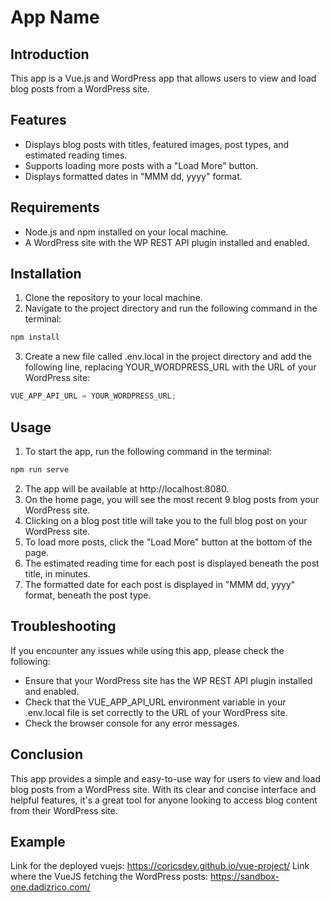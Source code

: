 # App Name

## Introduction

This app is a Vue.js and WordPress app that allows users to view and load blog posts from a WordPress site.

## Features

- Displays blog posts with titles, featured images, post types, and estimated reading times.
- Supports loading more posts with a "Load More" button.
- Displays formatted dates in "MMM dd, yyyy" format.

## Requirements

- Node.js and npm installed on your local machine.
- A WordPress site with the WP REST API plugin installed and enabled.

## Installation

1. Clone the repository to your local machine.
2. Navigate to the project directory and run the following command in the terminal:

```js
npm install
```

3. Create a new file called .env.local in the project directory and add the following line, replacing YOUR_WORDPRESS_URL with the URL of your WordPress site:

```js
VUE_APP_API_URL = YOUR_WORDPRESS_URL;
```

## Usage

1. To start the app, run the following command in the terminal:

```js
npm run serve
```

2. The app will be available at http://localhost:8080.
3. On the home page, you will see the most recent 9 blog posts from your WordPress site.
4. Clicking on a blog post title will take you to the full blog post on your WordPress site.
5. To load more posts, click the "Load More" button at the bottom of the page.
6. The estimated reading time for each post is displayed beneath the post title, in minutes.
7. The formatted date for each post is displayed in "MMM dd, yyyy" format, beneath the post type.

## Troubleshooting

If you encounter any issues while using this app, please check the following:

- Ensure that your WordPress site has the WP REST API plugin installed and enabled.
- Check that the VUE_APP_API_URL environment variable in your .env.local file is set correctly to the URL of your WordPress site.
- Check the browser console for any error messages.

## Conclusion

This app provides a simple and easy-to-use way for users to view and load blog posts from a WordPress site. With its clear and concise interface and helpful features, it's a great tool for anyone looking to access blog content from their WordPress site.

## Example

Link for the deployed vuejs: https://coricsdev.github.io/vue-project/
Link where the VueJS fetching the WordPress posts: https://sandbox-one.dadizrico.com/
